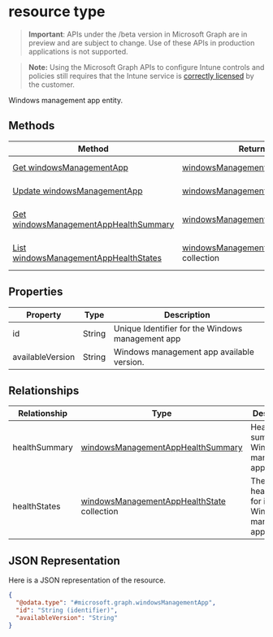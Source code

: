 ﻿#  resource type

> **Important**: APIs under the /beta version in Microsoft Graph are in preview and are subject to change. Use of these APIs in production applications is not supported.

> **Note:** Using the Microsoft Graph APIs to configure Intune controls and policies still requires that the Intune service is [correctly licensed](https://go.microsoft.com/fwlink/?linkid=839381) by the customer.

Windows management app entity.
## Methods
|Method|Return Type|Description|
|---|---|---|
|[Get windowsManagementApp](../api/intune_devicefe_windowsmanagementapp_get.md)|[windowsManagementApp](../resources/intune_devicefe_windowsmanagementapp.md)|Read properties and relationships of the [windowsManagementApp](../resources/intune_devicefe_windowsmanagementapp.md) object.|
|[Update windowsManagementApp](../api/intune_devicefe_windowsmanagementapp_update.md)|[windowsManagementApp](../resources/intune_devicefe_windowsmanagementapp.md)|Update the properties of a [windowsManagementApp](../resources/intune_devicefe_windowsmanagementapp.md) object.|
|[Get windowsManagementAppHealthSummary](../api/intune_devicefe_windowsmanagementapphealthsummary_get.md)|[windowsManagementAppHealthSummary](../resources/intune_devicefe_windowsmanagementapphealthsummary.md)|Read properties and relationships of the [windowsManagementAppHealthSummary](../resources/intune_devicefe_windowsmanagementapphealthsummary.md) object.|
|[List windowsManagementAppHealthStates](../api/intune_devicefe_windowsmanagementapphealthstate_list.md)|[windowsManagementAppHealthState](../resources/intune_devicefe_windowsmanagementapphealthstate.md) collection|List properties and relationships of the [windowsManagementAppHealthState](../resources/intune_devicefe_windowsmanagementapphealthstate.md) objects.|

## Properties
|Property|Type|Description|
|---|---|---|
|id|String|Unique Identifier for the Windows management app|
|availableVersion|String|Windows management app available version.|

## Relationships
|Relationship|Type|Description|
|---|---|---|
|healthSummary|[windowsManagementAppHealthSummary](../resources/intune_devicefe_windowsmanagementapphealthsummary.md)|Health summary for Windows management app.|
|healthStates|[windowsManagementAppHealthState](../resources/intune_devicefe_windowsmanagementapphealthstate.md) collection|The list of health states for installed Windows management app.|

## JSON Representation
Here is a JSON representation of the resource.
<!-- {
  "blockType": "resource",
  "keyProperty": "id",
  "@odata.type": "microsoft.graph.windowsManagementApp"
}
-->
```json
{
  "@odata.type": "#microsoft.graph.windowsManagementApp",
  "id": "String (identifier)",
  "availableVersion": "String"
}
```



